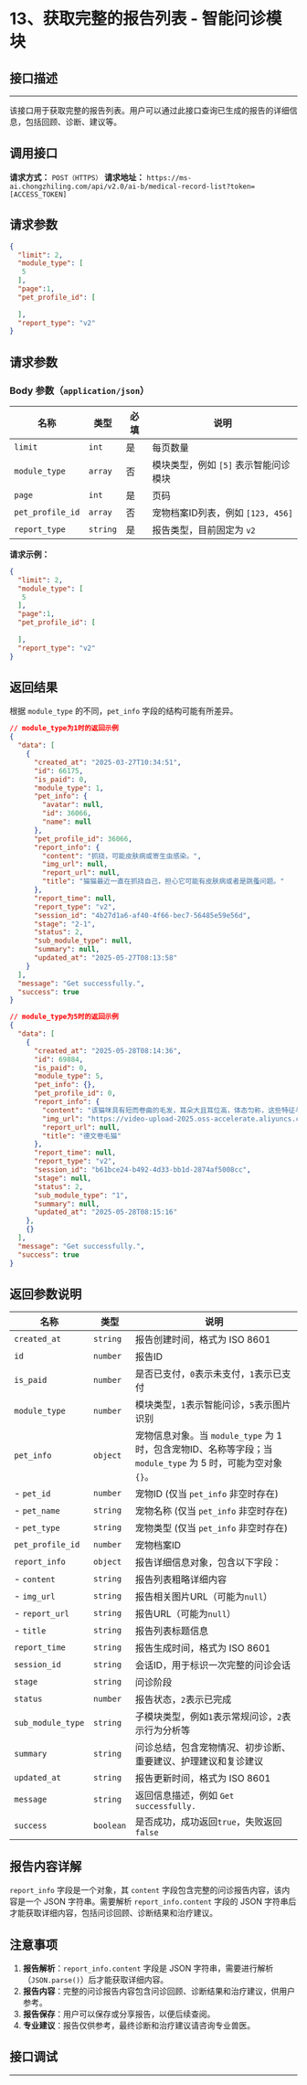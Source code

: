 
# 13、获取完整的报告列表 - 智能问诊模块

## 接口描述
---
该接口用于获取完整的报告列表。用户可以通过此接口查询已生成的报告的详细信息，包括回顾、诊断、建议等。

## 调用接口
**请求方式：** `POST（HTTPS）`
**请求地址：** `https://ms-ai.chongzhiling.com/api/v2.0/ai-b/medical-record-list?token=[ACCESS_TOKEN]`

## 请求参数
```json
{
  "limit": 2,
  "module_type": [
   5
  ],
  "page":1,
  "pet_profile_id": [
   
  ],
  "report_type": "v2"
}
```

## 请求参数
### Body 参数（`application/json`）
| 名称         | 类型    | 必填 | 说明         |
|--------------|---------|------|--------------|
| `limit`      | `int`   | 是   | 每页数量     |
| `module_type`| `array` | 否   | 模块类型，例如 `[5]` 表示智能问诊模块 |
| `page`       | `int`   | 是   | 页码         |
| `pet_profile_id`| `array` | 否   | 宠物档案ID列表，例如 `[123, 456]` |
| `report_type`| `string`| 是   | 报告类型，目前固定为 `v2` |

**请求示例：**
```json
{
  "limit": 2,
  "module_type": [
   5
  ],
  "page":1,
  "pet_profile_id": [
   
  ],
  "report_type": "v2"
}
```

## 返回结果

根据 `module_type` 的不同，`pet_info` 字段的结构可能有所差异。

```json
// module_type为1时的返回示例
{
  "data": [
    {
      "created_at": "2025-03-27T10:34:51",
      "id": 66175,
      "is_paid": 0,
      "module_type": 1,
      "pet_info": {
        "avatar": null,
        "id": 36066,
        "name": null
      },
      "pet_profile_id": 36066,
      "report_info": {
        "content": "抓挠，可能皮肤病或寄生虫感染。",
        "img_url": null,
        "report_url": null,
        "title": "猫猫最近一直在抓挠自己，担心它可能有皮肤病或者是跳蚤问题。"
      },
      "report_time": null,
      "report_type": "v2",
      "session_id": "4b27d1a6-af40-4f66-bec7-56485e59e56d",
      "stage": "2-1",
      "status": 2,
      "sub_module_type": null,
      "summary": null,
      "updated_at": "2025-05-27T08:13:58"
    }
  ],
  "message": "Get successfully.",
  "success": true
}
```
```json
// module_type为5时的返回示例
{
  "data": [
    {
      "created_at": "2025-05-28T08:14:36",
      "id": 69884,
      "is_paid": 0,
      "module_type": 5,
      "pet_info": {},
      "pet_profile_id": 0,
      "report_info": {
        "content": "该猫咪具有短而卷曲的毛发，耳朵大且耳位高，体态匀称，这些特征与德文卷毛猫的标准特征相符。",
        "img_url": "https://video-upload-2025.oss-accelerate.aliyuncs.com/pic_reports/20250528/630e0e6addb142a7a569dc8e4930f258.jpeg",
        "report_url": null,
        "title": "德文卷毛猫"
      },
      "report_time": null,
      "report_type": "v2",
      "session_id": "b61bce24-b492-4d33-bb1d-2874af5008cc",
      "stage": null,
      "status": 2,
      "sub_module_type": "1",
      "summary": null,
      "updated_at": "2025-05-28T08:15:16"
    },
    {}
  ],
  "message": "Get successfully.",
  "success": true
}
```

## 返回参数说明
| 名称              | 类型    | 说明                                                                           |
|-------------------|---------|------------------------------------------------------------------------------|
| `created_at`      | `string`| 报告创建时间，格式为 ISO 8601                                                          |
| `id`              | `number`| 报告ID                                                                         |
| `is_paid`         | `number`| 是否已支付，`0`表示未支付，`1`表示已支付                                                      |
| `module_type`     | `number`| 模块类型，`1`表示智能问诊，`5`表示图片识别                                                     |
| `pet_info`        | `object`| 宠物信息对象。当 `module_type` 为 1 时，包含宠物ID、名称等字段；当 `module_type` 为 5 时，可能为空对象 `{}`。 |
| - `pet_id`        | `number`| 宠物ID (仅当 `pet_info` 非空时存在)                                                   |
| - `pet_name`      | `string`| 宠物名称 (仅当 `pet_info` 非空时存在)                                                   |
| - `pet_type`      | `string`| 宠物类型 (仅当 `pet_info` 非空时存在)                                                   |
| `pet_profile_id`  | `number`| 宠物档案ID                                                                       |
| `report_info`     | `object`| 报告详细信息对象，包含以下字段：                                                             |
| - `content`       | `string`| 报告列表粗略详细内容                                                                   |
| - `img_url`       | `string`| 报告相关图片URL（可能为`null`）                                                         |
| - `report_url`    | `string`| 报告URL（可能为`null`）                                                             |
| - `title`         | `string`| 报告列表标题信息                                                                     |
| `report_time`     | `string`| 报告生成时间，格式为 ISO 8601                                                          |
| `session_id`      | `string`| 会话ID，用于标识一次完整的问诊会话                                                           |
| `stage`           | `string`| 问诊阶段                                                                         |
| `status`          | `number`| 报告状态，`2`表示已完成                                                                |
| `sub_module_type` | `string`| 子模块类型，例如`1`表示常规问诊，`2`表示行为分析等                                                 |
| `summary`         | `string`| 问诊总结，包含宠物情况、初步诊断、重要建议、护理建议和复诊建议                                              |
| `updated_at`      | `string`| 报告更新时间，格式为 ISO 8601                                                          |
| `message`         | `string`| 返回信息描述，例如 `Get successfully.`                                                |
| `success`         | `boolean`| 是否成功，成功返回`true`，失败返回`false`                                                  |

## 报告内容详解
`report_info` 字段是一个对象，其 `content` 字段包含完整的问诊报告内容，该内容是一个 JSON 字符串。需要解析 `report_info.content` 字段的 JSON 字符串后才能获取详细内容，包括问诊回顾、诊断结果和治疗建议。

## 注意事项
1.  **报告解析**：`report_info.content` 字段是 JSON 字符串，需要进行解析（`JSON.parse()`）后才能获取详细内容。
2.  **报告内容**：完整的问诊报告内容包含问诊回顾、诊断结果和治疗建议，供用户参考。
3.  **报告保存**：用户可以保存或分享报告，以便后续查阅。
4.  **专业建议**：报告仅供参考，最终诊断和治疗建议请咨询专业兽医。

## 接口调试
---
<script setup>
import SwaggerUI from '../../../../src/components/SwaggerUI.vue'
</script>
<ClientOnly>
  <SwaggerUI
    tag="medical-record-list"
    type="get"
    path="/medical-record-list"
    version="v2"
  />
</ClientOnly>
        